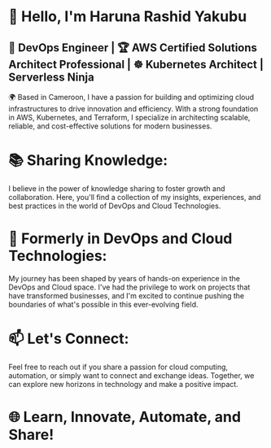 # 👋 Hello, I'm Haruna Rashid Yakubu

## 🚀 DevOps Engineer  | 🏆 AWS Certified Solutions Architect Professional | ☸️ Kubernetes Architect | Serverless Ninja 

🌍 Based in Cameroon, I have a passion for building and optimizing cloud infrastructures to drive innovation and efficiency. With a strong foundation in AWS, Kubernetes, and Terraform, I specialize in architecting scalable, reliable, and cost-effective solutions for modern businesses.

# 📚 Sharing Knowledge:
I believe in the power of knowledge sharing to foster growth and collaboration. Here, you'll find a collection of my insights, experiences, and best practices in the world of DevOps and Cloud Technologies.

# 💼 Formerly in DevOps and Cloud Technologies:
My journey has been shaped by years of hands-on experience in the DevOps and Cloud space. I've had the privilege to work on projects that have transformed businesses, and I'm excited to continue pushing the boundaries of what's possible in this ever-evolving field.

# 📫 Let's Connect:
Feel free to reach out if you share a passion for cloud computing, automation, or simply want to connect and exchange ideas. Together, we can explore new horizons in technology and make a positive impact.

# 🌐 Learn, Innovate, Automate, and Share!
